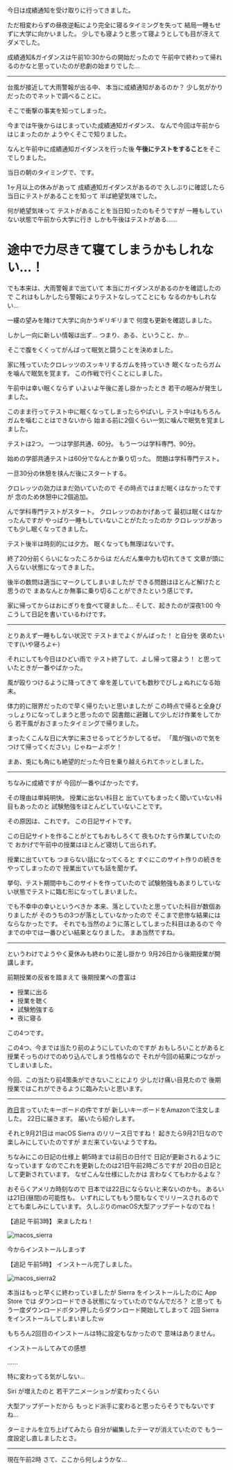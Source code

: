 今日は成績通知を受け取りに行ってきました。

ただ相変わらずの昼夜逆転により完全に寝るタイミングを失って
結局一睡もせずに大学に向かいました。
少しでも寝ようと思って寝ようとしても目が冴えてダメでした。

成績通知&ガイダンスは午前10:30からの開始だったので
午前中で終わって帰れるのかなと思っていたのが悲劇の始まりでした…

***

台風が接近して大雨警報が出る中、
本当に成績通知があるのか？
少し気がかりだったのでネットで調べることに。

そこで衝撃の事実を知ってしまった。

今までは午後からはじまっていた成績通知ガイダンス、
なんで今回は午前からはじまったのか
ようやくそこで知りました。

なんと午前中に成績通知ガイダンスを行った後
**午後にテストをすること**をそこでしりました。

当日の朝のタイミングで、です。

1ヶ月以上の休みがあって
成績通知ガイダンスがあるので
久しぶりに確認したら当日にテストがあることを知って
半ば絶望気味でした。

何が絶望気味って
テストがあることを当日知ったのもそうですが
一睡もしていない状態で午前から大学に行き
しかも午後はテストがある……

# 途中で力尽きて寝てしまうかもしれない…！

でも本来は、大雨警報まで出ていて
本当にガイダンスがあるのかを確認したので
これはもしかしたら警報によりテストなしってことにも
なるのかもしれない…

一縷の望みを賭けて大学に向かうギリギリまで
何度も更新を確認しました。

しかし一向に新しい情報は出ず…
つまり、ある、ということ、か…

そこで腹をくくってがんばって眠気と闘うことを決めました。

家に残っていたクロレッツのスッキリするガムを持っていき
眠くなったらガムを噛んで眠気を覚ます。
この作戦で行くことにしました。

午前中は幸い眠くならず
いよいよ午後に差し掛かったとき
若干の眠みが発生しました。

このまま行ってテスト中に眠くなってしまったらやばいし
テスト中はもちろんガムを噛むことはできないから
始まる前に2個くらい一気に噛んで眠気を覚ましました。

テストは2つ。
一つは学部共通、60分。
もう一つは学科専門、90分。

始めの学部共通テストは60分でなんとか乗り切った。
問題は学科専門テスト。

一旦30分の休憩を挟んだ後にスタートする。

クロレッツの効力はまだ効いていたので
その時点ではまだ眠くはなかったですが
念のため休憩中に2個追加。

んで学科専門テストがスタート。
クロレッツのおかげあって
最初は眠くはなかったんですが
やっぱり一睡もしていないことがたたったのか
クロレッツがあっても少し眠くなってきました。

テスト後半は時刻的には夕方。
眠くなっても無理はないです。

終了20分前くらいになったころからは
だんだん集中力も切れてきて
文章が頭に入らない状態になってきました。

後半の数問は適当にマークしてしまいましたが
できる問題はほとんど解けたと思うので
まあなんとか無事に乗り切ることができたという感じです。

家に帰ってからはおにぎりを食べて寝ました…
そして、起きたのが深夜1:00
今こうして日記を書いているわけです。

***

とりあえず一睡もしない状況で
テストまでよくがんばった！ と自分を
褒めたいです(いや寝ろよ←)

それにしても今日はひどい雨で
テスト終了して、よし帰って寝よう！
と思っていたときが一番やばかった。

風が殴りつけるように降ってきて
傘を差していても数秒でびしょぬれになる始末。

体力的に限界だったので早く帰りたいと思いましたが
この時点で帰ると全身びっしょりになってしまうと思ったので
図書館に避難して少しだけ作業をしてから
若干風がおさまったタイミングで帰りました。

まったくこんな日に大学に来させるってどうかしてるぜ。
「風が強いので気をつけて帰ってください」じゃねーよボケ！

まあ、兎にも角にも絶望的だった今日を乗り越えられてホッとしました。

***

ちなみに成績ですが
今回が一番やばかったです。

その理由は単純明快。
授業に出ない科目と
出ていてもまったく聞いていない科目もあったのと
試験勉強をほとんどしていないことです。

その原因は、これです。
この日記サイトです。

この日記サイトを作ることがとてもおもしろくて
夜もひたすら作業していたので
おかげで午前中の授業はほとんど寝坊して出られず。

授業に出ていても
つまらない話になってくると
すぐにこのサイト作りの続きをやってしまったので
授業出ていても話を聞かず。

挙句、テスト期間中もこのサイトを作っていたので
試験勉強もあまりしていない状態でテストに臨む形になってしまいました。

でも不幸中の幸いというべきか
本来、落としていたと思っていた科目が数個ありましたが
そのうちの3つが落としていなかったので
そこまで悲惨な結果にはならなかったです。
それでも当然のように落としてしまった科目はあるので
今までの中では一番ひどい結果となりました。
まあ当然ですね。

***

というわけでようやく夏休みも終わりに差し掛かり
9月26日から後期授業が開講します。

前期授業の反省を踏まえて
後期授業への豊富は

* 授業に出る
* 授業を聴く
* 試験勉強する
* 夜に寝る

この4つです。

この4つ、今までは当たり前のようにしていたのですが
おもしろいことがあると授業そっちのけでのめり込んでしまう性格なので
それが今回の結果につながってしまいました。

今回、この当たり前4箇条ができないことにより
少しだけ痛い目見たので
後期授業ではこれができるように臨みたいと思います。

***

[昨日](https://diary.noraworld.jp/2016/09/19)言っていたキーボードの件ですが
新しいキーボードをAmazonで注文しました。
22日に届きます。
届いたら紹介します。

それと9月21日は macOS Sierra のリリース日ですね！
起きたら9月21日なので楽しみにしていたのですが
まだ来ていないようですね。

ちなみにこの日記の仕様上
朝5時までは前日の日付で
日記が更新されるようになっています
なのでこれを更新したのは21日午前2時ごろですが
20日の日記として更新されています。
なぜこんな仕様にしたかは
言わなくてもわかるよな？

おそらくアメリカ時刻なので
日本では22日にならないと来ないのかも。
あるいは21日(昼間)の可能性も。
いずれにしてももう間もなくでリリースされるので
とても楽しみにしています。
久しぶりのmacOS大型アップデートなのでね！

【追記 午前3時】
来ましたね！

![macos_sierra](/images/2016/09/macos_sierra.png)

今からインストールしまっす

【追記 午前5時】
インストール完了しました。

![macos_sierra2](/images/2016/09/macos_sierra2.png)

本当はもっと早くに終わっていましたが
Sierra をインストールしたのに App Store では
ダウンロードできる状態になっていたのでなんでだろ？ と思って
もう一度ダウンロードボタン押したらダウンロード開始してしまって
2回 Sierra をインストールしてしまいましたｗ

もちろん2回目のインストールは特に設定もなかったので
意味はありません。

インストールしてみての感想

……

特に変わってる気がしない…

Siri が増えたのと
若干アニメーションが変わったくらい

大型アップデートだから
もっとド派手に変わると思ったらそうでもないですね…

ターミナルを立ち上げてみたら
自分が編集したテーマが消えていたので
もう一度設定し直しましたとさ。

***

現在午前2時
さて、ここから何しようかな…
